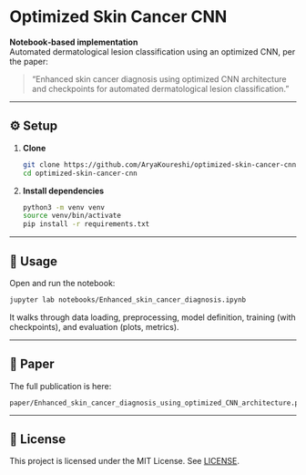 # Optimized Skin Cancer CNN

**Notebook‑based implementation**  
Automated dermatological lesion classification using an optimized CNN, per the paper:

> “Enhanced skin cancer diagnosis using optimized CNN architecture and checkpoints for automated dermatological lesion classification.”

---

## ⚙️ Setup

1. **Clone**
   ```bash
   git clone https://github.com/AryaKoureshi/optimized-skin-cancer-cnn.git
   cd optimized-skin-cancer-cnn
   ```

2. **Install dependencies**

   ```bash
   python3 -m venv venv
   source venv/bin/activate
   pip install -r requirements.txt
   ```

---

## 🚀 Usage

Open and run the notebook:

```bash
jupyter lab notebooks/Enhanced_skin_cancer_diagnosis.ipynb
```

It walks through data loading, preprocessing, model definition, training (with checkpoints), and evaluation (plots, metrics).

---

## 📄 Paper

The full publication is here:

```
paper/Enhanced_skin_cancer_diagnosis_using_optimized_CNN_architecture.pdf
```

---

## 📜 License

This project is licensed under the MIT License. See [LICENSE](LICENSE).
